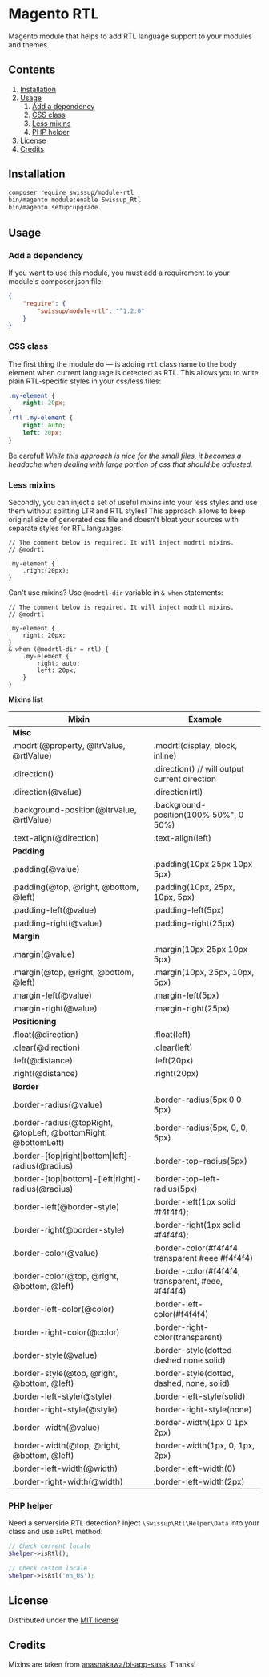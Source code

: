 # Magento RTL

Magento module that helps to add RTL language support to your modules and
themes.

## Contents

<!-- MarkdownTOC autolink="true" style="ordered" -->

1. [Installation](#installation)
1. [Usage](#usage)
    1. [Add a dependency](#add-a-dependency)
    1. [CSS class](#css-class)
    1. [Less mixins](#less-mixins)
    1. [PHP helper](#php-helper)
1. [License](#license)
1. [Credits](#credits)

<!-- /MarkdownTOC -->

## Installation

```bash
composer require swissup/module-rtl
bin/magento module:enable Swissup_Rtl
bin/magento setup:upgrade
```

## Usage

### Add a dependency

If you want to use this module, you must add a requirement to your module's
composer.json file:

```json
{
    "require": {
        "swissup/module-rtl": "^1.2.0"
    }
}
```

### CSS class

The first thing the module do — is adding `rtl` class name to the body element
when current language is detected as RTL. This allows you to write plain
RTL-specific styles in your css/less files:

```css
.my-element {
    right: 20px;
}
.rtl .my-element {
    right: auto;
    left: 20px;
}
```

Be careful! _While this approach is nice for the small files, it becomes a headache
when dealing with large portion of css that should be adjusted._

### Less mixins

Secondly, you can inject a set of useful mixins into your less styles and use
them without splitting LTR and RTL styles! This approach allows to keep original
size of generated css file and doesn't bloat your sources with separate styles for
RTL languages:

```less
// The comment below is required. It will inject modrtl mixins.
// @modrtl

.my-element {
    .right(20px);
}
```

Can't use mixins? Use `@modrtl-dir` variable in `& when` statements:

```less
// The comment below is required. It will inject modrtl mixins.
// @modrtl

.my-element {
    right: 20px;
}
& when (@modrtl-dir = rtl) {
    .my-element {
        right: auto;
        left: 20px;
    }
}
```

**Mixins list**

Mixin                                       | Example
--------------------------------------------|-----------------------------------
**Misc**                                    |
.modrtl(@property, @ltrValue, @rtlValue)    | .modrtl(display, block, inline)
.direction()                                | .direction() // will output current direction
.direction(@value)                          | .direction(rtl)
.background-position(@ltrValue, @rtlValue)  | .background-position(100% 50%", 0 50%)
.text-align(@direction)                     | .text-align(left)
**Padding**                                 |
.padding(@value)                            | .padding(10px 25px 10px 5px)
.padding(@top, @right, @bottom, @left)      | .padding(10px, 25px, 10px, 5px)
.padding-left(@value)                       | .padding-left(5px)
.padding-right(@value)                      | .padding-right(25px)
**Margin**                                  |
.margin(@value)                             | .margin(10px 25px 10px 5px)
.margin(@top, @right, @bottom, @left)       | .margin(10px, 25px, 10px, 5px)
.margin-left(@value)                        | .margin-left(5px)
.margin-right(@value)                       | .margin-right(25px)
**Positioning**                             |
.float(@direction)                          | .float(left)
.clear(@direction)                          | .clear(left)
.left(@distance)                            | .left(20px)
.right(@distance)                           | .right(20px)
**Border**                                  |
.border-radius(@value)                      | .border-radius(5px 0 0 5px)
.border-radius(@topRight, @topLeft, @bottomRight, @bottomLeft)  | .border-radius(5px, 0, 0, 5px)
.border-[top\|right\|bottom\|left]-radius(@radius)              | .border-top-radius(5px)
.border-[top\|bottom]-[left\|right]-radius(@radius)             | .border-top-left-radius(5px)
.border-left(@border-style)                 | .border-left(1px solid #f4f4f4);
.border-right(@border-style)                | .border-right(1px solid #f4f4f4);
.border-color(@value)                       | .border-color(#f4f4f4 transparent #eee #f4f4f4)
.border-color(@top, @right, @bottom, @left) | .border-color(#f4f4f4, transparent, #eee, #f4f4f4)
.border-left-color(@color)                  | .border-left-color(#f4f4f4)
.border-right-color(@color)                 | .border-right-color(transparent)
.border-style(@value)                       | .border-style(dotted dashed none solid)
.border-style(@top, @right, @bottom, @left) | .border-style(dotted, dashed, none, solid)
.border-left-style(@style)                  | .border-left-style(solid)
.border-right-style(@style)                 | .border-right-style(none)
.border-width(@value)                       | .border-width(1px 0 1px 2px)
.border-width(@top, @right, @bottom, @left) | .border-width(1px, 0, 1px, 2px)
.border-left-width(@width)                  | .border-left-width(0)
.border-right-width(@width)                 | .border-left-width(2px)

### PHP helper

Need a serverside RTL detection? Inject `\Swissup\Rtl\Helper\Data` into your
class and use `isRtl` method:

```php
// Check current locale
$helper->isRtl();

// Check custom locale
$helper->isRtl('en_US');
```

## License

Distributed under the [MIT license](http://opensource.org/licenses/MIT)

## Credits

Mixins are taken from [anasnakawa/bi-app-sass](https://github.com/anasnakawa/bi-app-sass).
Thanks!
